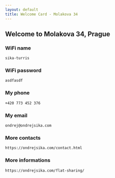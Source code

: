 ```yaml
---
layout: default
title: Welcome Card - Molakova 34
---
```



## Welcome to Molakova 34, Prague

### WiFi name

    sika-turris


### WiFi password

    asdfasdf


### My phone

    +420 773 452 376


### My email

    ondrej@ondrejsika.com


### More contacts

    https://ondrejsika.com/contact.html


### More informations

    https://ondrejsika.com/flat-sharing/

